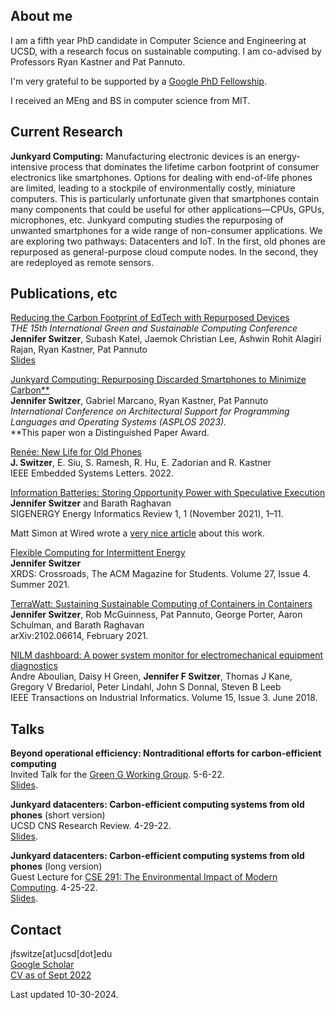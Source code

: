 ## About me
I am a fifth year PhD candidate in Computer Science and Engineering at UCSD, with a research focus on sustainable computing. I am co-advised by Professors Ryan Kastner and Pat Pannuto. 

I'm very grateful to be supported by a [Google PhD Fellowship](https://research.google/outreach/phd-fellowship/recipients/). 

I received an MEng and BS in computer science from MIT.

## Current Research

**Junkyard Computing:** Manufacturing electronic devices is an energy-intensive process that dominates the lifetime carbon footprint of consumer electronics like smartphones. Options for dealing with end-of-life phones are limited, leading to a stockpile of environmentally costly, miniature computers. This is particularly unfortunate given that smartphones contain many components that could be useful for other applications—CPUs, GPUs, microphones, etc. Junkyard computing studies the repurposing of unwanted smartphones for a wide range of non-consumer applications. We are exploring two pathways: Datacenters and IoT. In the first, old phones are repurposed as general-purpose cloud compute nodes. In the second, they are redeployed as remote sensors. 

## Publications, etc 
[Reducing the Carbon Footprint of EdTech with Repurposed Devices](documents/junkyard_edtech.pdf)<br/>
_THE 15th International Green and Sustainable Computing Conference_</br>
**Jennifer Switzer**, Subash Katel, Jaemok Christian Lee, Ashwin Rohit Alagiri Rajan, Ryan Kastner, Pat Pannuto<br/>
[Slides](https://docs.google.com/presentation/d/1-SF5uBuDggZTPqX9FWZ55XSea1_2c3rm6uuPX5BKbCI/edit?usp=sharing)

[Junkyard Computing: Repurposing Discarded Smartphones to Minimize Carbon\*\*](https://dl.acm.org/doi/10.1145/3575693.3575710)<br/>
**Jennifer Switzer**, Gabriel Marcano, Ryan Kastner, Pat Pannuto<br/>
_International Conference on Architectural Support for Programming Languages and Operating Systems (ASPLOS 2023)._<br/>
\*\*This paper won a Distinguished Paper Award. 

[Renée: New Life for Old Phones](https://ieeexplore.ieee.org/document/9695989)<br/>
**J. Switzer**, E. Siu, S. Ramesh, R. Hu, E. Zadorian and R. Kastner<br/>
IEEE Embedded Systems Letters. 2022.

[Information Batteries: Storing Opportunity Power with Speculative Execution](https://dl.acm.org/doi/abs/10.1145/3508467.3508468)<br/>
**Jennifer Switzer** and Barath Raghavan<br/>
SIGENERGY Energy Informatics Review 1, 1 (November 2021), 1–11.

Matt Simon at Wired wrote a [very nice article](https://www.wired.com/story/maybe-green-energy-needs-information-batteries-too/) about this work.

[Flexible Computing for Intermittent Energy](https://dl.acm.org/doi/pdf/10.1145/3466861)<br/>
**Jennifer Switzer**<br/>
XRDS: Crossroads, The ACM Magazine for Students. Volume 27, Issue 4. Summer 2021.

[TerraWatt: Sustaining Sustainable Computing of Containers in Containers](https://arxiv.org/abs/2102.06614)<br/>
**Jennifer Switzer**, Rob McGuinness, Pat Pannuto, George Porter, Aaron Schulman, and Barath Raghavan<br/>
arXiv:2102.06614, February 2021.

[NILM dashboard: A power system monitor for electromechanical equipment diagnostics](https://ieeexplore.ieee.org/abstract/document/8371632)<br/>
Andre Aboulian, Daisy H Green, **Jennifer F Switzer**, Thomas J Kane, Gregory V Bredariol, Peter Lindahl, John S Donnal, Steven B Leeb<br/>
IEEE Transactions on Industrial Informatics. Volume 15, Issue 3. June 2018.

## Talks
**Beyond operational efficiency: Nontraditional efforts for carbon-efficient computing**<br/>
Invited Talk for the [Green G Working Group](https://nextgalliance.org/working_group/green-g/). 5-6-22.<br/>
[Slides](https://github.com/jfswitzer/jenniferswitzer.com/blob/main/documents/green_g_talk.pdf).<br/>

**Junkyard datacenters: Carbon-efficient computing systems from old phones** (short version)<br/>
UCSD CNS Research Review. 4-29-22.<br/>
[Slides](https://github.com/jfswitzer/jenniferswitzer.com/blob/main/documents/15_minute_talk_jfs.pdf).<br/>

**Junkyard datacenters: Carbon-efficient computing systems from old phones** (long version)<br/>
Guest Lecture for [CSE 291: The Environmental Impact of Modern Computing](https://cseweb.ucsd.edu//classes/sp22/cse291-f/). 4-25-22.<br/>
[Slides](https://github.com/jfswitzer/jenniferswitzer.com/blob/main/documents/40_minute_talk_jfs.pdf).<br/>

## Contact
jfswitze[at]ucsd[dot]edu<br/>
[Google Scholar](https://scholar.google.com/citations?user=G4g9E3UAAAAJ&hl=en)<br/>
[CV as of Sept 2022](https://github.com/jfswitzer/jenniferswitzer.com/blob/main/documents/cv.pdf)<br/>

Last updated 10-30-2024.
